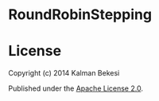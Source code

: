 # RoundRobinStepping

# License

Copyright (c) 2014 Kalman Bekesi

Published under the [Apache License 2.0](http://en.wikipedia.org/wiki/Apache_license).
